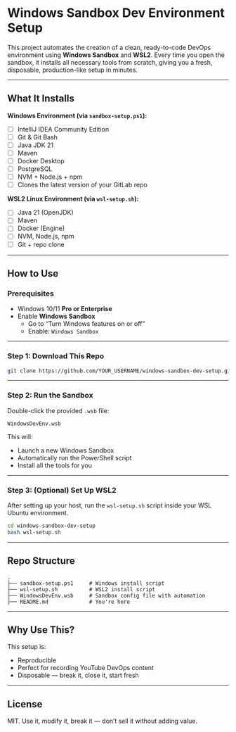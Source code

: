 # Windows Sandbox Dev Environment Setup

This project automates the creation of a clean, ready-to-code DevOps environment using **Windows Sandbox** and **WSL2**. Every time you open the sandbox, it installs all necessary tools from scratch, giving you a fresh, disposable, production-like setup in minutes.

---

## What It Installs

**Windows Environment (via `sandbox-setup.ps1`):**
- [ ] IntelliJ IDEA Community Edition
- [ ] Git & Git Bash
- [ ] Java JDK 21
- [ ] Maven
- [ ] Docker Desktop
- [ ] PostgreSQL
- [ ] NVM + Node.js + npm
- [ ] Clones the latest version of your GitLab repo

**WSL2 Linux Environment (via `wsl-setup.sh`):**
- [ ] Java 21 (OpenJDK)
- [ ] Maven
- [ ] Docker (Engine)
- [ ] NVM, Node.js, npm
- [ ] Git + repo clone

---

## How to Use

### Prerequisites
- Windows 10/11 **Pro or Enterprise**
- Enable **Windows Sandbox**  
  - Go to “Turn Windows features on or off”  
  - Enable: `Windows Sandbox`

---

### Step 1: Download This Repo
```bash
git clone https://github.com/YOUR_USERNAME/windows-sandbox-dev-setup.git
```

---

### Step 2: Run the Sandbox
Double-click the provided `.wsb` file:
```
WindowsDevEnv.wsb
```

This will:
- Launch a new Windows Sandbox
- Automatically run the PowerShell script
- Install all the tools for you

---

### Step 3: (Optional) Set Up WSL2
After setting up your host, run the `wsl-setup.sh` script inside your WSL Ubuntu environment.

```bash
cd windows-sandbox-dev-setup
bash wsl-setup.sh
```

---

## Repo Structure

```
.
├── sandbox-setup.ps1     # Windows install script
├── wsl-setup.sh          # WSL2 install script
├── WindowsDevEnv.wsb     # Sandbox config file with automation
├── README.md             # You're here
```

---

## Why Use This?

This setup is:
- Reproducible
- Perfect for recording YouTube DevOps content
- Disposable — break it, close it, start fresh

---

## License

MIT. Use it, modify it, break it — don’t sell it without adding value.
